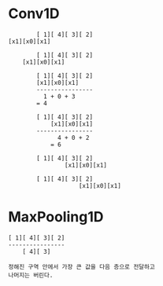 # Conv1D            

            [ 1][ 4][ 3][ 2]
    [x1][x0][x1]
    
            [ 1][ 4][ 3][ 2]
        [x1][x0][x1]
            
            [ 1][ 4][ 3][ 2]
            [x1][x0][x1]
            ----------------
              1 + 0 + 3
            = 4
            
            [ 1][ 4][ 3][ 2]
                [x1][x0][x1]
            ----------------
                  4 + 0 + 2   
                = 6                
                
            [ 1][ 4][ 3][ 2]
                    [x1][x0][x1]
                    
            [ 1][ 4][ 3][ 2]
                        [x1][x0][x1]
            
            
# MaxPooling1D

    [ 1][ 4][ 3][ 2]
    ----------------
        [ 4][ 3]
        
    정해진 구역 안에서 가장 큰 값을 다음 층으로 전달하고
    나머지는 버린다.
    
